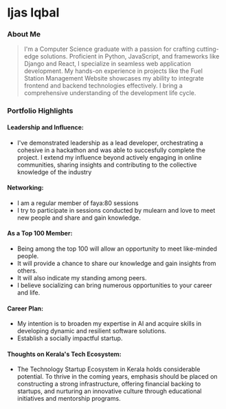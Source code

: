 # Ijas Iqbal 

### About Me

> I'm a Computer Science graduate with a passion for crafting cutting-edge solutions. Proficient in Python, JavaScript, and frameworks like Django and React, I specialize in seamless web application development. My hands-on experience in projects like the Fuel Station Management Website showcases my ability to integrate frontend and backend technologies effectively. I bring a comprehensive understanding of the development life cycle. 


### Portfolio Highlights



#### Leadership and Influence: 

- I've demonstrated leadership as a lead developer, orchestrating a cohesive in a hackathon and was able to succesfully complete the project. I extend my influence beyond actively engaging in online communities, sharing insights and contributing to the collective knowledge of the industry

#### Networking: 

- I am a regular member of faya:80 sessions
- I try to participate in sessions conducted by mulearn and love to meet new people and share and gain knowledge.

#### As a Top 100 Member:

- Being among the top 100 will allow an opportunity to meet like-minded people.
- It will provide a chance to share our knowledge and gain insights from others.
- It will also indicate my standing among peers.
- I believe socializing can bring numerous opportunities to your career and life.

#### Career Plan: 

- My intention is to broaden my expertise in AI and acquire skills in developing dynamic and resilient software solutions.
- Establish a socially impactful startup.

#### Thoughts on Kerala's Tech Ecosystem: 

- The Technology Startup Ecosystem in Kerala holds considerable potential. To thrive in the coming years, emphasis should be placed on constructing a strong infrastructure, offering financial backing to startups, and nurturing an innovative culture through educational initiatives and mentorship programs.


